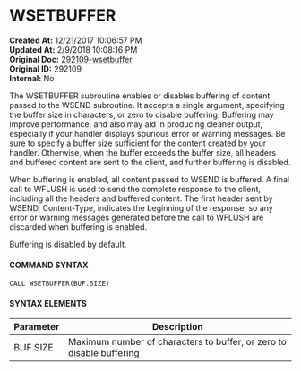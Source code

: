 # WSETBUFFER

<PageHeader />

**Created At:** 12/21/2017 10:06:57 PM  
**Updated At:** 2/9/2018 10:08:16 PM  
**Original Doc:** [292109-wsetbuffer](https://docs.zumasys.com/36566-mv-connect-api/292109-wsetbuffer)  
**Original ID:** 292109  
**Internal:** No  


The WSETBUFFER subroutine enables or disables buffering of content passed to the WSEND subroutine. It accepts a single argument, specifying the buffer size in characters, or zero to disable buffering. Buffering may improve performance, and also may aid in producing cleaner output, especially if your handler displays spurious error or warning messages. Be sure to specify a buffer size sufficient for the content created by your handler. Otherwise, when the buffer exceeds the buffer size, all headers and buffered content are sent to the client, and further buffering is disabled.

When buffering is enabled, all content passed to WSEND is buffered. A final call to WFLUSH is used to send the complete response to the client, including all the headers and buffered content. The first header sent by WSEND, Content-Type, indicates the beginning of the response, so any error or warning messages generated before the call to WFLUSH are discarded when buffering is enabled.

Buffering is disabled by default.

#### **COMMAND SYNTAX**

```
CALL WSETBUFFER(BUF.SIZE)
```

#### SYNTAX ELEMENTS


| **Parameter**<br> | **Description**<br> |
| --- | --- |
| BUF.SIZE<br> | Maximum number of characters to buffer, or zero to disable buffering<br> |

